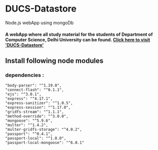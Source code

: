 # DUCS-Datastore
Node.js webApp using mongoDb

#### A webApp where all study material for the students of Department of Computer Science, Delhi University can be found.    [Click here to visit 'DUCS-Datastore'](https://ducs-datastore.herokuapp.com/)


## Install following node modules
### dependencies :

    "body-parser": "^1.19.0",
    "connect-flash": "^0.1.1",
    "ejs": "^3.0.1",
    "express": "^4.17.1",
    "express-sanitizer": "^1.0.5",
    "express-session": "^1.17.0",
    "gridfs-stream": "^1.1.1",
    "method-override": "^3.0.0",
    "mongoose": "^5.9.6",
    "multer": "^1.4.2",
    "multer-gridfs-storage": "^4.0.2",
    "passport": "^0.4.1",
    "passport-local": "^1.0.0",
    "passport-local-mongoose": "^6.0.1"
  
